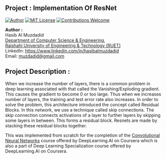 ## Project : Implementation Of ResNet
[![Author](https://img.shields.io/badge/Author-Hasib%20Al%20Muzdadid-blue)](https://github.com/HasibAlMuzdadid)
[![MIT License](https://img.shields.io/badge/License-MIT%20License-important)](https://github.com/HasibAlMuzdadid/ResNet/blob/main/LICENSE)
[![Contributions Welcome](https://img.shields.io/badge/Contributions-Welcome-brightgreen.svg?style=flat)](https://github.com/HasibAlMuzdadid/ResNet)


**Author :** </br>
Hasib Al Muzdadid </br>
[Department of Computer Science & Engineering](https://www.cse.ruet.ac.bd/), </br>
[Rajshahi University of Engineering & Technology (RUET)](https://www.ruet.ac.bd/) </br>
LinkedIn: https://www.linkedin.com/in/hasibalmuzdadid </br>
Email: muzdadid@gmail.com

## Project Description :
When we increase the number of layers, there is a common problem in deep learning associated with that called the Vanishing/Exploding gradient. This causes the gradient to become 0 or too large. Thus when we increases number of layers, the training and test error rate also increases. In order to solve the problem, this architecture introduced the concept called Residual Blocks. In this network, we use a technique called skip connections. The skip connection connects activations of a layer to further layers by skipping some layers in between. This forms a residual block. Resnets are made by stacking these residual blocks together. 

This was implemented from scratch for the completion of the [Convolutional Neural Networks](https://www.coursera.org/learn/convolutional-neural-networks) course offered by DeepLearning.AI on Coursera which is also a part of Deep Learning Specialization course offered by DeepLearning.AI on Coursera.
